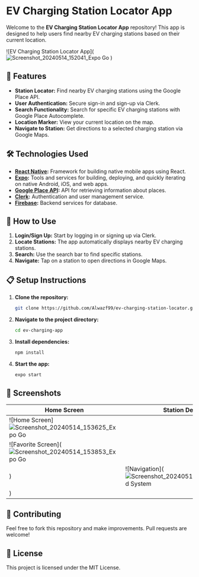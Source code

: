 # EV Charging Station Locator App

Welcome to the **EV Charging Station Locator App** repository! This app is designed to help users find nearby EV charging stations based on their current location.

![EV Charging Station Locator App](![Screenshot_20240514_152041_Expo Go](https://github.com/user-attachments/assets/190d4c57-94ce-4064-bee8-e12807b8cd30)
) <!-- Replace with an actual screenshot -->

## 🚀 Features

- **Station Locator:** Find nearby EV charging stations using the Google Place API.
- **User Authentication:** Secure sign-in and sign-up via Clerk.
- **Search Functionality:** Search for specific EV charging stations with Google Place Autocomplete.
- **Location Marker:** View your current location on the map.
- **Navigate to Station:** Get directions to a selected charging station via Google Maps.

## 🛠️ Technologies Used

- **[React Native](https://reactnative.dev/):** Framework for building native mobile apps using React.
- **[Expo](https://expo.dev/):** Tools and services for building, deploying, and quickly iterating on native Android, iOS, and web apps.
- **[Google Place API](https://developers.google.com/places/web-service/overview):** API for retrieving information about places.
- **[Clerk](https://clerk.dev/):** Authentication and user management service.
- **[Firebase](https://firebase.google.com/):** Backend services for database.

## 📱 How to Use

1. **Login/Sign Up:** Start by logging in or signing up via Clerk.
2. **Locate Stations:** The app automatically displays nearby EV charging stations.
3. **Search:** Use the search bar to find specific stations.
4. **Navigate:** Tap on a station to open directions in Google Maps.

## 📋 Setup Instructions

1. **Clone the repository:**

    ```bash
    git clone https://github.com/Alwazf99/ev-charging-station-locator.git
    ```

2. **Navigate to the project directory:**

    ```bash
    cd ev-charging-app
    ```

3. **Install dependencies:**

    ```bash
    npm install
    ```

4. **Start the app:**

    ```bash
    expo start
    ```

## 📸 Screenshots

| Home Screen | Station Details | Navigation |
|-------------|-----------------|------------|
| ![Home Screen]![Screenshot_20240514_153625_Expo Go](https://github.com/user-attachments/assets/1308c96b-b405-4592-8a35-f85f5d43f9bf)
 | ![Favorite Screen](![Screenshot_20240514_153853_Expo Go](https://github.com/user-attachments/assets/b3d658e0-6697-4150-94a3-619dccdd3914)
) | ![Navigation](![Screenshot_20240514_153718_Android System](https://github.com/user-attachments/assets/c0e62d78-e028-46c3-84c6-8446cab2e7bd)
) |

## 🤝 Contributing

Feel free to fork this repository and make improvements. Pull requests are welcome!

## 📄 License

This project is licensed under the MIT License.

